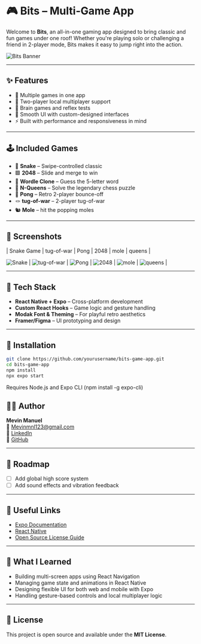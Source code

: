 # 🎮 Bits – Multi-Game App

Welcome to **Bits**, an all-in-one gaming app designed to bring classic and fun games under one roof! Whether you're playing solo or challenging a friend in 2-player mode, Bits makes it easy to jump right into the action.

![Bits Banner](assets/1.png) 

---

## ✨ Features

- 🎲 Multiple games in one app
- 🤝 Two-player local multiplayer support
- 🧠 Brain games and reflex tests
- 🎨 Smooth UI with custom-designed interfaces
- ⚡ Built with performance and responsiveness in mind

---

## 🕹 Included Games

- 🐍 **Snake** – Swipe-controlled classic
- 🟩 **2048** – Slide and merge to win
- 🎯 **Wordle Clone** – Guess the 5-letter word
- 👑 **N-Queens** – Solve the legendary chess puzzle
- 🏓 **Pong** – Retro 2-player bounce-off
- 🪢 **tug-of-war** –  2-player tug-of-war
- 🐿️ **Mole** – hit the popping moles


---

## 📱 Screenshots

| Snake Game | tug-of-war | Pong | 2048 | mole | queens |

 ![Snake](assets/Snake.png) | ![tug-of-war](assets/tugg.png) | ![Pong](assets/pong.png) | ![2048](assets/2048.png) | ![mole](assets/molee.png) | ![queens](assets/queens.png) |


---

## 🚀 Tech Stack

- **React Native + Expo** – Cross-platform development
- **Custom React Hooks** – Game logic and gesture handling
- **Modak Font & Theming** – For playful retro aesthetics
- **Framer/Figma** – UI prototyping and design

---

## 🔧 Installation

```bash
git clone https://github.com/yourusername/bits-game-app.git
cd bits-game-app
npm install
npx expo start
```
Requires Node.js and Expo CLI (npm install -g expo-cli)


## 👨‍💻 Author

**Mevin Manuel**  
📧 Mevinmnl123@gmail.com  
🔗 [LinkedIn](https://www.linkedin.com/in/mevin-manuel-b3b670275/)  
🔗 [GitHub](https://github.com/MevinManuel)

---

## 🏁 Roadmap

- [ ] Add global high score system  
- [ ] Add sound effects and vibration feedback

---

## 🔗 Useful Links

- [Expo Documentation](https://docs.expo.dev/)
- [React Native](https://reactnative.dev/)
- [Open Source License Guide](https://choosealicense.com/)

---

## 🧠 What I Learned

- Building multi-screen apps using React Navigation
- Managing game state and animations in React Native
- Designing flexible UI for both web and mobile with Expo
- Handling gesture-based controls and local multiplayer logic

---

## 📄 License

This project is open source and available under the **MIT License**.
